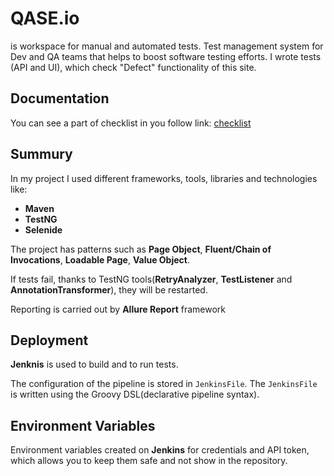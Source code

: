 
# QASE.io

 is workspace for manual and automated tests.
Test management system for Dev and QA teams that helps to boost software testing efforts. I wrote tests (API and UI), which check "Defect" functionality of this site.


## Documentation

You can see a part of checklist in you follow link: [checklist](https://docs.google.com/spreadsheets/d/1hQ14n3alG6NmolFBpNmut7qDvlXK-5aM_eKDZUCKV-k/edit#gid=934965286)

## Summury
In my project I used different frameworks, tools, libraries and technologies like:

- **Maven**
- **TestNG**
- **Selenide**

The project has patterns such as **Page Object**, **Fluent/Chain of Invocations**, **Loadable Page**, **Value Object**.

If tests fail, thanks to TestNG tools(**RetryAnalyzer**, **TestListener** and **AnnotationTransformer**), they will be restarted.

Reporting is carried out by **Allure Report** framework

## Deployment

**Jenknis** is used to build and to run tests. 

The configuration of the pipeline is stored in `JenkinsFile`. The `JenkinsFile` is written using the Groovy DSL(declarative pipeline syntax).

## Environment Variables

Environment variables created on **Jenkins** for credentials and API token, which allows you to keep them safe and not show in the repository.

